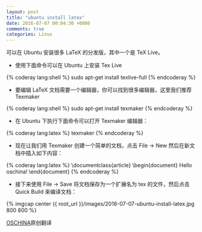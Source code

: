 ```yaml
---
layout: post
title: "ubuntu install latex"
date: 2016-07-07 00:04:30 +0800
comments: true
categories: Linux
---
```


可以在 Ubuntu 安装很多 LaTeX 的分发版，其中一个是 TeX Live。

- 使用下面命令可以在 Ubuntu 上安装 Tex Live

{% coderay lang:shell %}
sudo apt-get install texlive-full
{% endcoderay %}

<!--more-->

- 要编辑 LaTeX 文档需要一个编辑器，你可以找到很多编辑器，这里我们推荐 Texmaker


{% coderay lang:shell %}
sudo apt-get install texmaker
{% endcoderay %}

- 在 Ubuntu 下执行下面命令可以打开 Texmaker 编辑器：

{% coderay lang:latex %}
texmaker
{% endcoderay %}


- 现在让我们用 Texmaker 创建一个简单的文档，点击 File -> New 然后在新文档中插入如下内容：

{% coderay lang:latex %}
\documentclass{article}
\begin{document}
Hello oschina!
\end{document}
{% endcoderay %}


- 接下来使用 File -> Save 将文档保存为一个扩展名为 tex 的文件，然后点击 Quick Build 来编译文档：

{% imgcap center {{ root_url }}/images/2016-07-07-ubuntu-install-latex.jpg 800 800 %}

[OSCHINA](http://www.oschina.net/question/12_63776?fromerr=9YSLPyM7)原创翻译